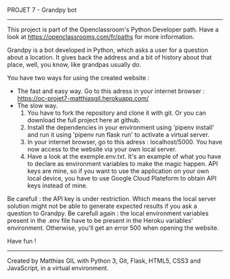 PROJET 7 - Grandpy bot

******************************************************

This project is part of the Openclassroom's Python Developer path. Have a look at https://openclassrooms.com/fr/paths for more information.

Grandpy is a bot developed in Python, which asks a user for a question about a location. It gives back the address and a bit of history about that place, well, you know, like grandpas usually do.

You have two ways for using the created website :
- The fast and easy way. Go to this adress in your internet browser :
    https://oc-projet7-matthiasgil.herokuapp.com/
- The slow way. 
    1) You have to fork the repository and clone it with git.
    Or you can download the full project here at github.
    2) Install the dependencies in your environment using 'pipenv install' and run it using 'pipenv run flask run' to activate a virtual server.
    3) In your internet browser, go to this adress : localhost/5000. You have now access to the website via your own local server.
    4) Have a look at the exemple.env.txt. It's an example of what you have to declare as environment variables to make the magic happen. API keys are mine, so if you want to use the application on your own local device, you have to use Google Cloud Plateform to obtain API keys instead of mine.

Be carefull : the API key is under restriction. Which means the local server solution might not be able to generate expected results if you ask a question to Grandpy.
Be carefull again : the local environment variables present in the .env file have to be present in the Heroku variables' environment. Otherwise, you'll get an error 500 when opening the website.

Have fun !

******************************************************

Created by Matthias GIL with Python 3, Git, Flask, HTML5, CSS3 and JavaScript, in a virtual environment.
